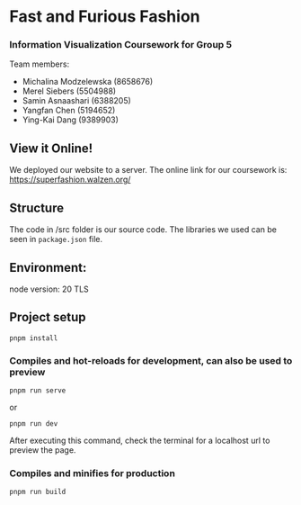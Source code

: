 # Fast and Furious Fashion

### Information Visualization Coursework for Group 5

Team members: 
- Michalina Modzelewska (8658676)
- Merel Siebers (5504988)
- Samin Asnaashari (6388205) 
- Yangfan Chen (5194652)
- Ying-Kai Dang (9389903)

## View it Online!
We deployed our website to a server. The online link for our coursework is: https://superfashion.walzen.org/

## Structure
The code in /src folder is our source code.
The libraries we used can be seen in `package.json` file.

## Environment: 
node version: 20 TLS

## Project setup
```
pnpm install
```

### Compiles and hot-reloads for development, can also be used to preview
```
pnpm run serve
```
or
```
pnpm run dev
```

After executing this command, check the terminal for a localhost url to preview the page.

### Compiles and minifies for production
```
pnpm run build
```